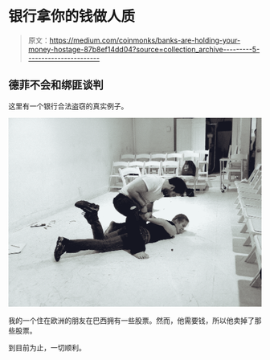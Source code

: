 # 银行拿你的钱做人质

> 原文：<https://medium.com/coinmonks/banks-are-holding-your-money-hostage-87b8ef14dd04?source=collection_archive---------5----------------------->

## 德菲不会和绑匪谈判

这里有一个银行合法盗窃的真实例子。

![](img/e95b3c9f169d6b1696e75267381e5eec.png)

我的一个住在欧洲的朋友在巴西拥有一些股票。然而，他需要钱，所以他卖掉了那些股票。

到目前为止，一切顺利。